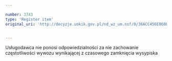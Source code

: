 ```yaml
---

number: 3743
type: 'Register item'
original_uri: 'http://decyzje.uokik.gov.pl/nd_wz_um.nsf/0/36ACC456E860E178C1257A7D002F3896?OpenDocument'


---
```


Usługodawca nie ponosi odpowiedzialności za nie zachowanie częstotliwości wywozu wynikającej z czasowego zamknięcia wysypiska
